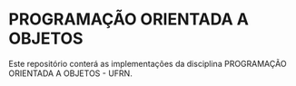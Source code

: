 # PROGRAMAÇÃO ORIENTADA A OBJETOS

Este repositório conterá as implementações da disciplina PROGRAMAÇÃO ORIENTADA A OBJETOS - UFRN.
